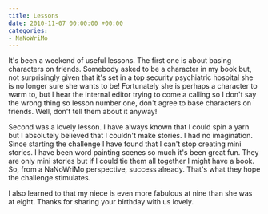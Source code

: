 ```yaml
---
title: Lessons
date: 2010-11-07 00:00:00 +00:00
categories:
- NaNoWriMo
---
```


It's been a weekend of useful lessons.
The first one is about basing characters on friends. Somebody asked to be a character in my book but, not surprisingly given that it's set in a top security psychiatric hospital she is no longer sure she wants to be! Fortunately she is perhaps a character to warm to, but I hear the internal editor trying to come a calling so I don't say the wrong thing so lesson number one, don't agree to base characters on friends. Well, don't tell them about it anyway!

Second was a lovely lesson. I have always known that I could spin a yarn but I absolutely believed that I couldn't make stories. I had no imagination. Since starting the challenge I have found that I can't stop creating mini stories. I have been word painting scenes so much it's been great fun. They are only mini stories but if I could tie them all together I might have a book. So, from a NaNoWriMo perspective, success already. That's what they hope the challenge stimulates.

I also learned to that my niece is even more fabulous at nine than she was at eight. Thanks for sharing your birthday with us lovely.
